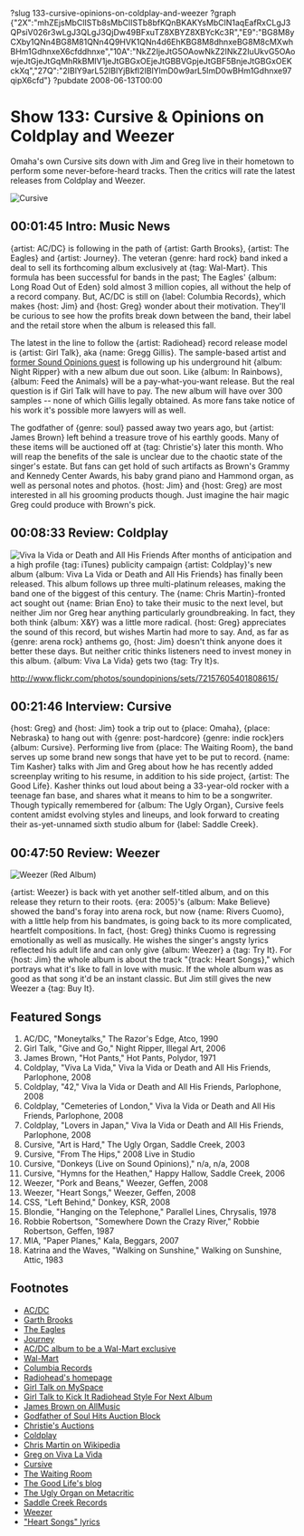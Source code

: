 ?slug 133-cursive-opinions-on-coldplay-and-weezer
?graph {"2X":"mhZEjsMbClISTb8sMbClISTb8bfKQnBKAKYsMbClN1aqEafRxCLgJ3QPsiV026r3wLgJ3QLgJ3QjDw49BFxuTZ8XBYZ8XBYcKc3R","E9":"BG8M8yCXby1QNn4BG8M81QNn4Q9HVK1QNn4d6EhKBG8M8dhnxeBG8M8cMXwhBHm1GdhnxeX6cfddhnxe","10A":"NkZ2IjeJtG5OAowNkZ2INkZ2IuUkvG5OAowjeJtGjeJtGqMhRkBMIV1jeJtGBGxOEjeJtGBBVGpjeJtGBF5BnjeJtGBGxOEKckXq","27Q":"2IBlY9arL52IBlYjBkfl2IBlYlmD0w9arL5lmD0wBHm1Gdhnxe97qipX6cfd"}
?pubdate 2008-06-13T00:00

# Show 133: Cursive & Opinions on Coldplay and Weezer
Omaha's own Cursive sits down with Jim and Greg live in their hometown to perform some never-before-heard tracks. Then the critics will rate the latest releases from Coldplay and Weezer.

![Cursive](https://static.soundopinions.org/images/2008/cursive.jpg)

## 00:01:45 Intro: Music News
{artist: AC/DC} is following in the path of {artist: Garth Brooks}, {artist: The Eagles} and {artist: Journey}. The veteran {genre: hard rock} band inked a deal to sell its forthcoming album exclusively at {tag: Wal-Mart}. This formula has been successful for bands in the past; The Eagles' {album: Long Road Out of Eden} sold almost 3 million copies, all without the help of a record company. But, AC/DC is still on {label: Columbia Records}, which makes {host: Jim} and {host: Greg} wonder about their motivation. They'll be curious to see how the profits break down between the band, their label and the retail store when the album is released this fall.

The latest in the line to follow the {artist: Radiohead} record release model is {artist: Girl Talk}, aka {name: Gregg Gillis}. The sample-based artist and [former Sound Opinions guest](/show/115/) is following up his underground hit {album: Night Ripper} with a new album due out soon. Like {album: In Rainbows}, {album: Feed the Animals} will be a pay-what-you-want release. But the real question is if Girl Talk will have to pay. The new album will have over 300 samples -- none of which Gillis legally obtained. As more fans take notice of his work it's possible more lawyers will as well.

The godfather of {genre: soul} passed away two years ago, but {artist: James Brown} left behind a treasure trove of his earthly goods. Many of these items will be auctioned off at {tag: Christie's} later this month. Who will reap the benefits of the sale is unclear due to the chaotic state of the singer's estate. But fans can get hold of such artifacts as Brown's Grammy and Kennedy Center Awards, his baby grand piano and Hammond organ, as well as personal notes and photos. {host: Jim} and {host: Greg} are most interested in all his grooming products though. Just imagine the hair magic Greg could produce with Brown's pick.

## 00:08:33 Review: Coldplay
![Viva la Vida or Death and All His Friends](https://static.soundopinions.org/assets/133/E90.jpg)
After months of anticipation and a high profile {tag: iTunes} publicity campaign {artist: Coldplay}'s new album {album: Viva La Vida or Death and All His Friends} has finally been released. This album follows up three multi-platinum releases, making the band one of the biggest of this century. The {name: Chris Martin}-fronted act sought out {name: Brian Eno} to take their music to the next level, but neither Jim nor Greg hear anything particularly groundbreaking. In fact, they both think {album: X&Y} was a little more radical. {host: Greg} appreciates the sound of this record, but wishes Martin had more to say. And, as far as {genre: arena rock} anthems go, {host: Jim} doesn't think anyone does it better these days. But neither critic thinks listeners need to invest money in this album. {album: Viva La Vida} gets two {tag: Try It}s.

http://www.flickr.com/photos/soundopinions/sets/72157605401808615/

## 00:21:46 Interview: Cursive
{host: Greg} and {host: Jim} took a trip out to {place: Omaha}, {place: Nebraska} to hang out with {genre: post-hardcore} {genre: indie rock}ers {album: Cursive}. Performing live from {place: The Waiting Room}, the band serves up some brand new songs that have yet to be put to record. {name: Tim Kasher} talks with Jim and Greg about how he has recently added screenplay writing to his resume, in addition to his side project, {artist: The Good Life}. Kasher thinks out loud about being a 33-year-old rocker with a teenage fan base, and shares what it means to him to be a songwriter. Though typically remembered for {album: The Ugly Organ}, Cursive feels content amidst evolving styles and lineups, and look forward to creating their as-yet-unnamed sixth studio album for {label: Saddle Creek}.

## 00:47:50 Review: Weezer
![Weezer (Red Album)](https://static.soundopinions.org/assets/133/27Q0.jpg)


{artist: Weezer} is back with yet another self-titled album, and on this release they return to their roots. {era: 2005}'s {album: Make Believe} showed the band's foray into arena rock, but now {name: Rivers Cuomo}, with a little help from his bandmates, is going back to its more complicated, heartfelt compositions. In fact, {host: Greg} thinks Cuomo is regressing emotionally as well as musically. He wishes the singer's angsty lyrics reflected his adult life and can only give {album: Weezer} a {tag: Try It}. For {host: Jim} the whole album is about the track "{track: Heart Songs}," which portrays what it's like to fall in love with music. If the whole album was as good as that song it'd be an instant classic. But Jim still gives the new Weezer a {tag: Buy It}.

## Featured Songs
1. AC/DC, "Moneytalks," The Razor's Edge, Atco, 1990
2. Girl Talk, "Give and Go," Night Ripper, Illegal Art, 2006
3. James Brown, "Hot Pants," Hot Pants, Polydor, 1971
4. Coldplay, "Viva La Vida," Viva la Vida or Death and All His Friends, Parlophone, 2008
5. Coldplay, "42," Viva la Vida or Death and All His Friends, Parlophone, 2008
6. Coldplay, "Cemeteries of London," Viva la Vida or Death and All His Friends, Parlophone, 2008
7. Coldplay, "Lovers in Japan," Viva la Vida or Death and All His Friends, Parlophone, 2008
8. Cursive, "Art is Hard," The Ugly Organ, Saddle Creek, 2003
9. Cursive, "From The Hips," 2008 Live in Studio
10. Cursive, "Donkeys (Live on Sound Opinions)," n/a, n/a, 2008 
11. Cursive, "Hymns for the Heathen," Happy Hallow, Saddle Creek, 2006
12. Weezer, "Pork and Beans," Weezer, Geffen, 2008
13. Weezer, "Heart Songs," Weezer, Geffen, 2008
14. CSS, "Left Behind," Donkey, KSR, 2008
15. Blondie, "Hanging on the Telephone," Parallel Lines, Chrysalis, 1978
16. Robbie Robertson, "Somewhere Down the Crazy River," Robbie Robertson, Geffen, 1987
17. MIA, "Paper Planes," Kala, Beggars, 2007
18. Katrina and the Waves, "Walking on Sunshine," Walking on Sunshine, Attic, 1983

## Footnotes
- [AC/DC](http://www.acdc.com/)
- [Garth Brooks](http://www.walmart.com/catalog/garth/signup.jsp?dept=4104)
- [The Eagles](http://www.walmart.com/catalog/product.do?product_id=7080123)
- [Journey](http://www.walmart.com/catalog/product.do?product_id=9864208)
- [AC/DC album to be a Wal-Mart exclusive](http://www.reuters.com/article/musicNews/idUSN0927639520080610)
- [Wal-Mart](http://www.walmart.com/)
- [Columbia Records](http://www.columbiarecords.com/)
- [Radiohead's homepage](http://www.radiohead.com/)
- [Girl Talk on MySpace](http://www.myspace.com/girltalkmusic)
- [Girl Talk to Kick It Radiohead Style For Next Album](http://blog.wired.com/music/2008/06/girl-talk-to-ki.html)
- [James Brown on AllMusic](http://www.allmusic.com/cg/amg.dll?p=amg&sql=11:wifuxqw5ldde)
- [Godfather of Soul Hits Auction Block](http://abcnews.go.com/Business/popup?id=5046004)
- [Christie's Auctions](http://www.christies.com/)
- [Coldplay](http://www.coldplay.com/)
- [Chris Martin on Wikipedia](http://en.wikipedia.org/wiki/Chris_Martin)
- [Greg on Viva La Vida](http://leisureblogs.chicagotribune.com/turn_it_up/2008/06/eno-treads-soft.html)
- [Cursive](http://www.cursivearmy.com/)
- [The Waiting Room](http://www.waitingroomlounge.com/)
- [The Good Life's blog](http://www.thegoodlifemusic.com/)
- [The Ugly Organ on Metacritic](http://www.metacritic.com/music/artists/cursive/uglyorgan?q=cursive)
- [Saddle Creek Records](http://www.saddle-creek.com/)
- [Weezer](http://www.weezer.com/)
- ["Heart Songs" lyrics](http://www.lyricsmode.com/lyrics/w/weezer/heart_songs.html)

